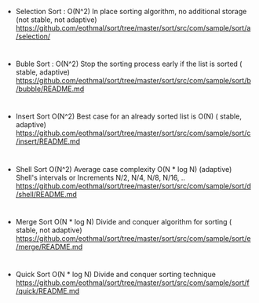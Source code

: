 - Selection Sort :
  O(N^2) In place sorting algorithm, no additional storage (not stable, not adaptive)
https://github.com/eothmal/sort/tree/master/sort/src/com/sample/sort/a/selection/
#
- Buble Sort :
  O(N^2) Stop the sorting process early if the list is sorted ( stable, adaptive)
https://github.com/eothmal/sort/tree/master/sort/src/com/sample/sort/b/bubble/README.md
#
- Insert Sort
  O(N^2) Best case for an already sorted list is O(N) ( stable, adaptive)
https://github.com/eothmal/sort/tree/master/sort/src/com/sample/sort/c/insert/README.md
#
- Shell Sort
  O(N^2) Average case complexity O(N * log N) (adaptive)
  Shell's intervals or Increments N/2, N/4, N/8, N/16, ..
https://github.com/eothmal/sort/tree/master/sort/src/com/sample/sort/d/shell/README.md
#
- Merge Sort
  O(N * log N) Divide and conquer algorithm for sorting ( stable, not adaptive)
https://github.com/eothmal/sort/tree/master/sort/src/com/sample/sort/e/merge/README.md
#
- Quick Sort
  O(N * log N) Divide and conquer sorting technique
https://github.com/eothmal/sort/tree/master/sort/src/com/sample/sort/f/quick/README.md
